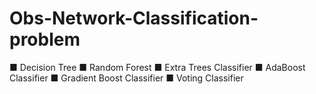 # Obs-Network-Classification-problem
■ Decision Tree ■     Random Forest ■ Extra Trees Classifier ■ AdaBoost Classifier ■ Gradient Boost Classifier ■ Voting Classifier
